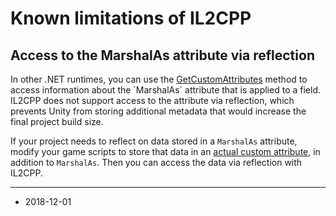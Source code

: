 # Known limitations of IL2CPP

## Access to the MarshalAs attribute via reflection

In other .NET runtimes, you can use the [GetCustomAttributes](https://msdn.microsoft.com/en-us/library/system.attribute.getcustomattributes(v=vs.110).aspx) method to access information about the `MarshalAs` attribute that is applied to a field. IL2CPP does not support access to the attribute via reflection, which prevents Unity from storing additional metadata that would increase the final project build size.

If your project needs to reflect on data stored in a `MarshalAs` attribute, modify your game scripts to store that data in an [actual custom attribute](https://docs.microsoft.com/en-us/dotnet/standard/attributes/writing-custom-attributes), in addition to `MarshalAs`. Then you can access the data via reflection with IL2CPP.

---

* <span class="page-edit"> 2018-12-01  <!-- include IncludeTextNewPageSomeEdit --></span>
